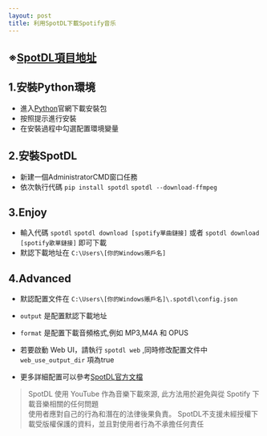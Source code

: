 ```yaml
---
layout: post
title: 利用SpotDL下載Spotify音乐
---
```


## ※[SpotDL項目地址](https://github.com/spotDL/spotify-downloader/tree/master) ##

  
## 1.安裝Python環境

- 進入[Python](https://www.python.org/downloads/)官網下載安裝包
- 按照提示進行安裝
- 在安裝過程中勾選配置環境變量

## 2.安裝SpotDL

- 新建一個AdministratorCMD窗口任務
- 依次執行代碼 `pip install spotdl` `spotdl --download-ffmpeg`

## 3.Enjoy

- 輸入代碼 `spotdl` `spotdl download [spotify單曲鏈接]` 或者 `spotdl download [spotify歌單鏈接]` 即可下載
- 默認下載地址在 ```C:\Users\[你的Windows賬戶名]```

## 4.Advanced

- 默認配置文件在 `C:\Users\[你的Windows賬戶名]\.spotdl\config.json`
  
- `output` 是配置默認下載地址
  
- `format` 是配置下載音頻格式,例如 MP3,M4A 和 OPUS
  
- 若要啟動 Web UI，請執行 `spotdl web` ,同時修改配置文件中 `web_use_output_dir` 項為true
  
- 更多詳細配置可以參考[SpotDL官方文檔](https://github.com/spotDL/spotify-downloader/blob/master/docs/usage.md)

>SpotDL 使用 YouTube 作為音樂下載來源, 此方法用於避免與從 Spotify 下載音樂相關的任何問題  
>使用者應對自己的行為和潛在的法律後果負責。 SpotDL不支援未經授權下載受版權保護的資料，並且對使用者行為不承擔任何責任
